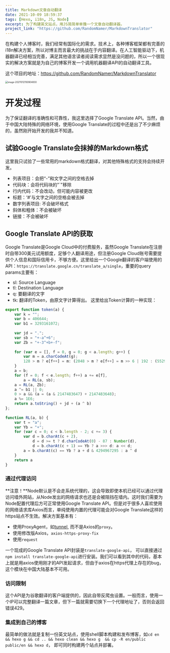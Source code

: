 ```yaml
---
title: Markdown文章自动翻译
date: 2021-10-09 18:59:37
tags: [Hexo, i18n, JS, Node]
excerpt: 为了构建英文站点，用JS简简单单撸一个文章自动翻译器。
project_link: "https://github.com/RandomNamer/MarkdownTranslator"
---
```


在构建个人博客时，我们经常有国际化的需求。技术上，各种博客框架都有完善的i18n解决方案，所以对博主而言最大的挑战在于内容翻译。在人工智能驱动下，机器翻译已经相当完善，满足其他语言读者阅读需求显然是没问题的，所以一个很现实的解决方案就是为自己的博客开发一个调用机器翻译API的自动翻译工具。

这个项目的地址：https://github.com/RandomNamer/MarkdownTranslator

<img src="image-20211012150904830.png" alt="image-20211012150904830" style="zoom:50%;" />

# 开发过程

为了保证翻译的准确性和可靠性，我这里选择了Google Translate API。当然，由于中国大陆特殊的网络环境，使用Google Translate的过程中还是出了不少麻烦的，虽然刚开始开发的我并不知道。

## 试验Google Translate会抹掉的Markdown格式

这里我只试验了一些常用的markdown格式翻译，对其他特殊格式的支持会持续开发。

- 列表项目：会把“-”和文字之间的空格去掉
- 代码块：会将代码块的"`"移除
- 行内代码：不会改动，但可能内容被更改
- 标题：‘#’与文字之间的空格会被去掉
- 数字列表项目: 不会破坏格式
- 斜体和粗体：不会被破坏
- 链接：不会被破坏

## Google Translate API的获取
Google Translate是Google Cloud中的付费服务，虽然Google Translate在注册时自带300美元试用额度，足够个人翻译用途，但注册Google Cloud账号需要提供个人信息和国际信用卡，不够方便。这里给出一个Google翻译的客户端使用的API：`https://translate.google.cn/translate_a/single`，重要的query params主要有：
- sl: Source Language
- tl: Destination Language
- q: 要翻译的文字
- tk: 翻译的Token，由原文字计算得出。
这里给出Token计算的一种实现：
```JavaScript
export function token(a) {
    var k = "";
    var b = 406644;
    var b1 = 3293161072;
 
    var jd = ".";
    var sb = "+-a^+6";
    var Zb = "+-3^+b+-f";
 
    for (var e = [], f = 0, g = 0; g < a.length; g++) {
        var m = a.charCodeAt(g);
        128 > m ? e[f++] = m: (2048 > m ? e[f++] = m >> 6 | 192 : (55296 == (m & 64512) && g + 1 < a.length && 56320 == (a.charCodeAt(g + 1) & 64512) ? (m = 65536 + ((m & 1023) << 10) + (a.charCodeAt(++g) & 1023), e[f++] = m >> 18 | 240, e[f++] = m >> 12 & 63 | 128) : e[f++] = m >> 12 | 224, e[f++] = m >> 6 & 63 | 128), e[f++] = m & 63 | 128)
    }
    a = b;
    for (f = 0; f < e.length; f++) a += e[f],
        a = RL(a, sb);
    a = RL(a, Zb);
    a ^= b1 || 0;
    0 > a && (a = (a & 2147483647) + 2147483648);
    a %= 1E6;
    return a.toString() + jd + (a ^ b)
};
 
function RL(a, b) {
    var t = "a";
    var Yb = "+";
    for (var c = 0; c < b.length - 2; c += 3) {
        var d = b.charAt(c + 2),
            d = d >= t ? d.charCodeAt(0) - 87 : Number(d),
            d = b.charAt(c + 1) == Yb ? a >>> d: a << d;
        a = b.charAt(c) == Yb ? a + d & 4294967295 : a ^ d
    }
    return a
}
```

### 通过代理访问

**注意！**Node默认是不会走系统代理的，这会导致即使本机已经可以通过代理访问墙外网站，从Node发出的网络请求也还是会被阻挡在墙内。这时我们需要为Node配置代理后方可正常使用Google Translate API。但是对于很多人喜欢使用的网络请求库Axios而言，单纯使用内置的代理可能会对Google Translate这样的https站点不生效。解决方案基本有：

- 使用ProxyAgent，如[tunnel](https://www.npmjs.com/package/tunnel), 而不是Axios的`proxy`。
- 使用修改版Axios，`axios-https-proxy-fix`
- 使用`request`

一个现成的Google Translate API封装是`translate-google-api`， 可以直接通过`npm install translate-google-api`进行安装。我们可以看到其中的代码，基本上就是用axios使用刚才的API发起请求，但由于axios在https代理上存在的bug，这个模块在中国大陆基本不可用。

### 访问限制

这个API是为谷歌翻译的客户端提供的，因此自带反爬虫设置。一般而言，使用一个IP可以完整翻译一篇文章，但下一篇就需要切换下一个代理地址了，否则会返回错误429。

### 集成到自己的博客

最简单的做法就是复制一份英文站点，使用shell脚本构建和发布博客，如`cd en && hexo g && cd .. && hexo clean && hexo g  && cp -R en/public public/en && hexo d`， 即可同时构建两个站点并部署。

